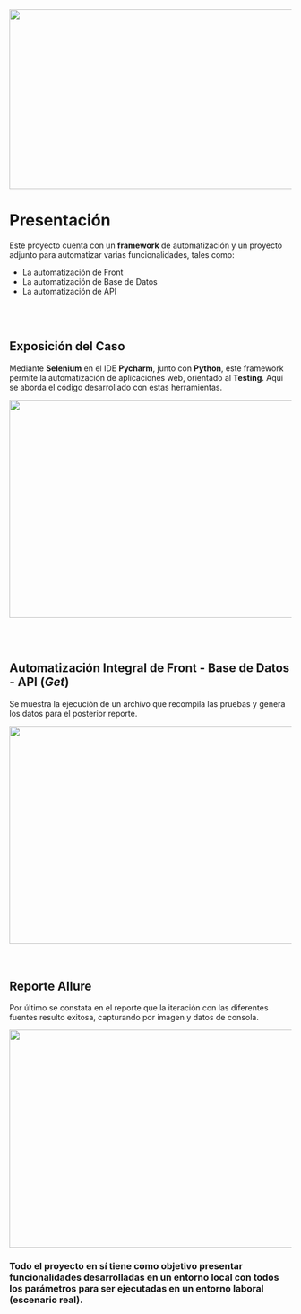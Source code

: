 <div align="center"><img src="https://lh3.googleusercontent.com/fife/AAWUweUgvfiPDj0ldWiAzDVFEkTJqAzm70Q1T5kKFJHQmDJlXpHQNjw_uwe_LHYuKZpjRwbsvZXJFcVctker_6JZXJe2Q5Va-aWVbJqKJev744BtpZyxEzsGbkhR9iwzYG4wVRnjINk1JE-SDfQCAVzcRrozMbzxzRNsAvIxSO4hfng1xyDdFAxV9wdvPz-sGY6y1rliPmac2kjHWFAm0vRxX2tWYfOWpoWcZSlWMLUtcE2UrvNhxhGeO7uFAKCaIYeG45F5td8QlrjPf7zNHA-9EZNRPGdfst-NrMSOYL4W5Ag7-4XonHZ_d7Uy4fGesla2OxNQo4zjzM-bk-4-9aMm0sBxIyOtrWYff4lmETxBoS-PS7FMAReReInZFyRcHibkQd5R9ihWIt_RjhurlqvOBwQfRkCX1M76IL0g-7wbNP73RpaLnuo_VYfiz523GIieVhO5G5c2LhwScJGAmU2VQ1FGThCw58RvQ08LNKpeCZMIKLq_JU-nXJlcJtGfyhsD8ZE-B__MYN1p0C7NeAVaVbeIS0sdWBk2BiakvTtMZ2ithHC85OKpCI2BvuHKRkM8jWKWfxl19XGwntdYLGqmMSJazbKTGGzw7T7Q9P8N5VD05_OpmgVofq5qWc3oPcGmmQHBs5K_HRcICHrT4DdhOkeT0Ef8OOpp1TGdpyEE4-UVXI9R3CQDhwHmjMCAvXL6L7s8uU6Z9gGbslN7fAQuzM936mORqB71rA=w805-h568-ft" height="320" width="720"></div>


# Presentación

Este proyecto cuenta con un **framework** de automatización y un proyecto adjunto para automatizar varias funcionalidades, tales como:

- La automatización de Front
- La automatización de Base de Datos
- La automatización de API

<br></br>
## Exposición del Caso

Mediante **Selenium** en el IDE **Pycharm**, junto con **Python**, este framework permite la automatización de aplicaciones web, orientado al **Testing**.
Aquí se aborda el código desarrollado con estas herramientas.

<div align="center"><img src="https://lh3.googleusercontent.com/fife/AAWUweXUGJqdzCun4r9kh-LsebceflypPhQDjjpVdw1R5cRhi2isUzVekyYStnjjKyze_M6FzVsX-QpQ10rWKKyq2mUctP-9SOblz3mk9aFNqzx-oexp24DXNJgfB-rnMLhMxr59iP8TbQudwdDZICoGbfNRDp2vsg7bPYPL3cR7N0lw2e1C_cA3FnK3tuJKNoQc7YapPEf1Qk5fmHS43W7Z7mzJYjO3nDF8Lqbohklddvtj1lDXwWZ1niIpLc1xpDvfDMRc-QZ3_ZI9alrPQ3K2P0rsbN__485z8dSEKEQaXYp7aHrdzTAFbcTHZy_RuTTosLu2IFm8Ck96KDU3Y9p335o03l4hm46aIpiwu40ZqPins4vwXzAGLfBXfytAkOPBeDZvFRxe3o-maf4XPhMFLaR1jriz4bz6Xb7ODG0D8x7EZPRF8k99mUk-0ZDX5Dn6aKhXn2JdCl-2Z4axsMLrXVdjHnD-W201H_QCAF1cySUawpFoml8U53qOvgs4ZtH9enhs-QGur9MqbKbNPDBb66gx4BlJmVKojPvwIMzg5nZx-aptWkInltncv8UF1xXWM9jwsxF3ejFYtMnYaKl6qH2pbANvVfdQAEm9rdt9dKa8xV5XGVycyG87DCJpBjj7P6vQjlYIS0GJGzj9yYAuVAXhbFWR9k4eBWPc5mNWXtdLGJbHtnCqQkaTOwDG-yOnlVOI9zAG_cux7xk51EGOVK2xqSXvVPeiJMY=w1366-h568-ft" height="388" width="692"></div>

<br></br>
## Automatización Integral de Front - Base de Datos - API (_Get_)

Se muestra la ejecución de un archivo que recompila las pruebas y genera los datos para el posterior reporte.
<div align="center"><img src="https://lh3.googleusercontent.com/fife/AAWUweX0xPVRtVfImEDTU9DiY28o14vZq1Z2X9NjOoZLvE87I7jQYXZrwOaB2p6bQeZt1FzvA_GZT5QLN6UbW506myvYso4xpcbtxkp86jR63A-XR6TN9GhgCAB9Ld9TscZmYiBPDjni1J5FKB40xXubtpKWoo1HPcdtvyA6iRbezzAuBdfs1gGhTao7AtLmnuEOsm7y0t_sZMWoGLIs9TjkUt8R__2Q0mq2HBhvtGZKDk0S3KRmRCwtOaCcx3byO7Cpr6pBGSNdbOy2ZT7b5SAvxEnywX0eybThn8qd_KoonZAgxxz2nk5uH6P_jp2pLZCjLtSqcvtOyRmf6r3DZflybUqmDtltxezKccPGTh48gbNCgv8EG4IwGP7b_1Zd7YUL_QbcPDVTr41lgdgLOXbNS59T9lnUAHEV07smjguzVwb4g7MDy1y-NShwBtgbh9Y-tgLMWixbOoOclhlyY5QRAHM_P5pQiK8GLnXEUxx7MkxfgrzxzC8SXPOgiTyVQUxgS7sQWc9q1s_DCyAI2yUZNQzvVqkgmoMod2Z1z1nQqG_Tx_7epgFjPxICVSstdjXND7K6SxShwM8I6AhNxJ_SyYfd3g6OQC6mDtmJrfHuQL2vlnIeP5ZuCxYru54s_9gtaTDqoNovlfV0ZXqE7HB1ITwLrtu5NSQ4GeO9n8aGnCZaGn3voM_3b1ElDIbFUUtpBTBAC7rrI6FNFpOdEZKjPj5-3kPAOcSkRZY=w811-h625-ft" height="388" width="692"></div>
<br></br>

## Reporte Allure

Por último se constata en el reporte que la iteración con las diferentes fuentes resulto exitosa, capturando por imagen y datos de consola.

<div align="center"><img src="https://lh3.googleusercontent.com/fife/AAWUweXcJgORi2D3zFfTLy8_3Gk6qIUsrDCIdPf4zBzxiC81w-Iasv1FpBav5gY5gIsCrEC9EtezSJuIO642E6Xwl44bfQYE1Qg3THE8aTDVsmqmdWhEZngfyRLAyZXF8LCMXSLiCQ22FJlmcpVDGZrzL2tRaZBJizijcsAm-tsRVhrhr6IfYU5TtLYrUJB2V1wN9f0_AStKeOZcgwosVcazE1IQRdwyWV7qntpdqfVw8f6mZfd3kmLaf3a6oNAI6F6GPPOJFFSPaVdfLZdOELjZY5OBAAM27vM480-7KzUQYyM1LCRCuEHvheO6tddumIcuREsMbZcQ1OZT51jiMYGrfWXH3WJs3KHGcqD9TusviOPjGCtJ8I733yaIce2tyj6meZchRs_R-oODDHzoDr0-xpcVgV8qpwYVTW8JxjtYfR6twUafln885C26qUSTgMxC17YPKKwXIz3bok0tCnthQ9OJD3HrInIPCFosyxJa8J15wbjEErqSdhvJDmQ7bH4BZQh1TEx7Bi3LGHjdYkUcL5-uH3wqn0FmTfI6oOiE2DYCfv8q8sDErhWVAriTmb8ard47YN6TPmYE-x2OIPsyddrJNK38AMywc6T9imPT5f0vp2opdDZAzmOs0OXTn22ZOM5malEi3mzwjJyLAZlV-z7I3hpztJSAkWagCD4lushLgJI9u34mBxJFEX7gmMZI--ojXWmtOsZPEoD8VsSDWSYnRYG3vdfsz_E=w811-h625-ft" height="388" width="692"></div>

### Todo el proyecto en sí tiene como objetivo presentar funcionalidades desarrolladas en un entorno local con todos los parámetros para ser ejecutadas en un entorno laboral (escenario real). ###

